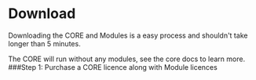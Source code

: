 # Download

Downloading the CORE and Modules is a easy process and shouldn't take longer than 5 minutes.


The CORE will run without any modules, see the core docs to learn more.
###Step 1:
Purchase a CORE licence along with Module licences